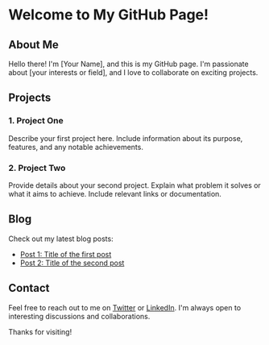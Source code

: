 # Welcome to My GitHub Page!

## About Me

Hello there! I'm [Your Name], and this is my GitHub page. I'm passionate about [your interests or field], and I love to collaborate on exciting projects.

## Projects

### 1. Project One

Describe your first project here. Include information about its purpose, features, and any notable achievements.

### 2. Project Two

Provide details about your second project. Explain what problem it solves or what it aims to achieve. Include relevant links or documentation.

## Blog

Check out my latest blog posts:

- [Post 1: Title of the first post](projects/test.md)
- [Post 2: Title of the second post](blog/post2.md)

## Contact

Feel free to reach out to me on [Twitter](https://twitter.com/your_username) or [LinkedIn](https://www.linkedin.com/in/your_username). I'm always open to interesting discussions and collaborations.

Thanks for visiting!

